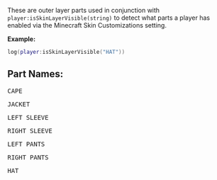 These are outer layer parts used in conjunction with <code>player:isSkinLayerVisible(string)</code> to detect what parts a player has enabled via the Minecraft Skin Customizations setting.

**Example:**

```lua
log(player:isSkinLayerVisible("HAT"))
```

## Part Names:

<pre>CAPE</pre>

<pre>JACKET</pre>

<pre>LEFT_SLEEVE</pre>

<pre>RIGHT_SLEEVE</pre>

<pre>LEFT_PANTS</pre>

<pre>RIGHT_PANTS</pre>

<pre>HAT</pre>

